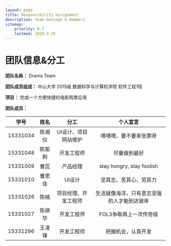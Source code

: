 ```yaml
---
layout: page
title: Responsibility assignment
description: team message & members
sitemap:
    priority: 0.7
    lastmod: 2018-3-29
---
```

# 团队信息&分工

**团队名称：** Drama Team

**团队成员组成：** 中山大学 2015级 数据科学与计算机学院 软件工程1班

**项目：** 完成一个方便快捷的电影购票应用

**团队成员：**

|    学号    |  姓名  |     分工      |           个人宣言            |
| :------: | :--: | :---------: | :-----------------------: |
| 15331034 | 陈湘仪  | UI设计、项目网站维护 |        嘿嘿嘿，要不要来张票呀        |
| 15331048 | 陈紫荆  |    开发工程师    |          尽量做到最好           |
| 15331009 |  曹蕊  |    产品经理     | stay hungry, stay foolish |
| 15331010 | 曹思佳  |    UI设计     |        坚其志，苦其心，劳其力        |
| 15331026 |  陈楠  | 项目经理、开发工程师  |   生活就像海洋，只有意志坚强的人才能到达彼岸   |
| 15331027 | 陈祺华  |    开发工程师    |       FOL3争取再上一次传奇级       |
| 15331296 | 王凌锋  |    开发工程师    |         把握机会，认真开发         |